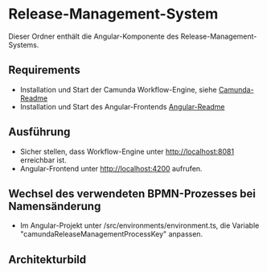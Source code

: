 

# Release-Management-System

Dieser Ordner enthält die Angular-Komponente des Release-Management-Systems.

## Requirements

- Installation und Start der Camunda Workflow-Engine, siehe [Camunda-Readme]()
- Installation und Start des Angular-Frontends [Angular-Readme]()

## Ausführung
- Sicher stellen, dass Workflow-Engine unter [http://localhost:8081](http://localhost:8081) erreichbar ist.
- Angular-Frontend unter [http://localhost:4200](http://localhost:4200) aufrufen.

## Wechsel des verwendeten BPMN-Prozesses bei Namensänderung
- Im Angular-Projekt unter /src/environments/environment.ts, die Variable "camundaReleaseManagementProcessKey" anpassen.

## Architekturbild


